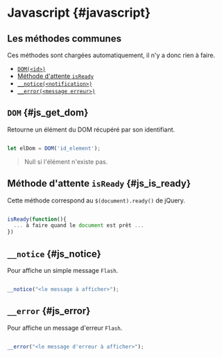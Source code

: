 # Javascript {#javascript}

## Les méthodes communes

Ces méthodes sont chargées automatiquement, il n'y a donc rien à faire.

* [`DOM(<id>)`](#js_get_dom)
* [Méthode d'attente `isReady`](#js_is_ready)
* [`__notice(<notification>)`](#js_notice)
* [`__error(<message erreur>)`](#js_error)

## `DOM` {#js_get_dom}

Retourne un élément du DOM récupéré par son identifiant.

```js

let elDom = DOM('id_element');

```

> Null si l'élément n'existe pas.


## Méthode d'attente `isReady` {#js_is_ready}

Cette méthode correspond au `$(document).ready()` de jQuery.

```js

isReady(function(){
  ... à faire quand le document est prêt ...
})

```

## `__notice` {#js_notice}

Pour affiche un simple message `Flash`.

```js

__notice("<le message à afficher>");

```


## `__error` {#js_error}

Pour affiche un message d'erreur `Flash`.

```js

__error("<le message d'erreur à afficher>");

```
